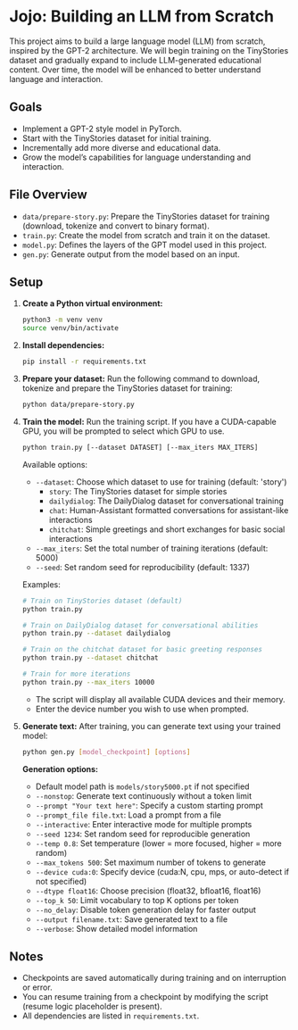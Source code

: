 # Jojo: Building an LLM from Scratch

This project aims to build a large language model (LLM) from scratch, inspired by the GPT-2 architecture. We will begin training on the TinyStories dataset and gradually expand to include LLM-generated educational content. Over time, the model will be enhanced to better understand language and interaction.

## Goals

- Implement a GPT-2 style model in PyTorch.
- Start with the TinyStories dataset for initial training.
- Incrementally add more diverse and educational data.
- Grow the model’s capabilities for language understanding and interaction.

## File Overview

- `data/prepare-story.py`: Prepare the TinyStories dataset for training (download, tokenize and convert to binary format).
- `train.py`: Create the model from scratch and train it on the dataset.
- `model.py`: Defines the layers of the GPT model used in this project.
- `gen.py`: Generate output from the model based on an input.

## Setup

1. **Create a Python virtual environment:**
   ```bash
   python3 -m venv venv
   source venv/bin/activate
   ```

2. **Install dependencies:**
   ```bash
   pip install -r requirements.txt
   ```

3. **Prepare your dataset:**
   Run the following command to download, tokenize and prepare the TinyStories dataset for training:
   ```bash
   python data/prepare-story.py
   ```

4. **Train the model:**
   Run the training script. If you have a CUDA-capable GPU, you will be prompted to select which GPU to use.
   ```bash
   python train.py [--dataset DATASET] [--max_iters MAX_ITERS]
   ```
   
   Available options:
   - `--dataset`: Choose which dataset to use for training (default: 'story')
     - `story`: The TinyStories dataset for simple stories
     - `dailydialog`: The DailyDialog dataset for conversational training
     - `chat`: Human-Assistant formatted conversations for assistant-like interactions
     - `chitchat`: Simple greetings and short exchanges for basic social interactions
   - `--max_iters`: Set the total number of training iterations (default: 5000)
   - `--seed`: Set random seed for reproducibility (default: 1337)
   
   Examples:
   ```bash
   # Train on TinyStories dataset (default)
   python train.py
   
   # Train on DailyDialog dataset for conversational abilities
   python train.py --dataset dailydialog
   
   # Train on the chitchat dataset for basic greeting responses
   python train.py --dataset chitchat
   
   # Train for more iterations
   python train.py --max_iters 10000
   ```
   
   - The script will display all available CUDA devices and their memory.
   - Enter the device number you wish to use when prompted.

5. **Generate text:**
   After training, you can generate text using your trained model:
   ```bash
   python gen.py [model_checkpoint] [options]
   ```

   **Generation options:**
   - Default model path is `models/story5000.pt` if not specified
   - `--nonstop`: Generate text continuously without a token limit
   - `--prompt "Your text here"`: Specify a custom starting prompt
   - `--prompt_file file.txt`: Load a prompt from a file
   - `--interactive`: Enter interactive mode for multiple prompts
   - `--seed 1234`: Set random seed for reproducible generation
   - `--temp 0.8`: Set temperature (lower = more focused, higher = more random)
   - `--max_tokens 500`: Set maximum number of tokens to generate
   - `--device cuda:0`: Specify device (cuda:N, cpu, mps, or auto-detect if not specified)
   - `--dtype float16`: Choose precision (float32, bfloat16, float16)
   - `--top_k 50`: Limit vocabulary to top K options per token
   - `--no_delay`: Disable token generation delay for faster output
   - `--output filename.txt`: Save generated text to a file
   - `--verbose`: Show detailed model information

## Notes

- Checkpoints are saved automatically during training and on interruption or error.
- You can resume training from a checkpoint by modifying the script (resume logic placeholder is present).
- All dependencies are listed in `requirements.txt`.